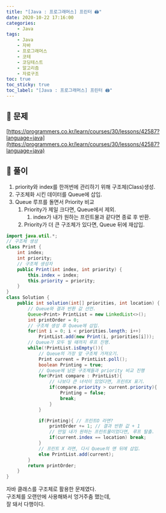 ```yaml
---
title: "[Java : 프로그래머스] 프린터 🖨️"
date: 2020-10-22 17:16:00
categories:
    - Java
tags:
    - Java
    - 자바
    - 프로그래머스
    - 코테
    - 코딩테스트
    - 알고리즘
    - 자료구조
toc: true
toc_sticky: true
toc_label: "[Java : 프로그래머스] 프린터 🖨️"
---
```

## 📝 문제
[https://programmers.co.kr/learn/courses/30/lessons/42587?language=java](https://programmers.co.kr/learn/courses/30/lessons/42587?language=java)

## 🎯 풀이

1. priority와 index를 한꺼번에 관리하기 위해 구조체(Class)생성.
2. 구조체화 시킨 데이터를 Queue에 삽입.
3. Queue 루프를 돌면서 Priority 비교
    1. Priority가 제일 크다면, Queue에서 제외.
        1. index가 내가 원하는 프린트물과 같다면 종료 후 반환.
    2. Priority가 더 큰 구조체가 있다면, Queue 뒤에 재삽입.

```java
import java.util.*;
// 구조체 생성
class Print {
    int index;
    int priority;
    // 구조체 생성자
    public Print(int index, int priority) {
        this.index = index;
        this.priority = priority;
    }
}
class Solution {
    public int solution(int[] priorities, int location) {
        // Queue와 결과 반환 값 선언.
        Queue<Print> PrintList = new LinkedList<>();
        int printOrder = 0;
        // 구조체 생성 후 Queue에 삽입.
        for(int i = 0; i < priorities.length; i++)
            PrintList.add(new Print(i, priorities[i]));
        // Queue가 모두 빌 때까지 루프 진행.
        while(!PrintList.isEmpty()){
            // Queue의 가장 앞 구조체 가져오기.
            Print current = PrintList.poll();
            boolean Printing = true;
            // Queue에 남은 구조체들과 priority 비교 진행
            for(Print compare : PrintList){
                // 나보다 큰 녀석이 있었다면, 프린트X 표기.
                if(compare.priority > current.priority){
                    Printing = false;
                    break;
                }
            }

            if(Printing){ // 프린트O 라면?
                printOrder += 1; // 결과 반환 값 + 1
                // 만일 내가 원하는 프린트물이었다면, 루프 탈출.
                if(current.index == location) break;
            }
            // 프린트 X 라면, 다시 Queue의 맨 뒤에 삽입.
            else PrintList.add(current);
        }
        return printOrder;
    }
}
```
  
자바 클래스를 구조체로 활용한 문제였다.  
구조체를 오랜만에 사용해봐서 엉거주춤 했는데,  
잘 돼서 다행이다.